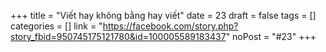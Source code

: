 ﻿+++
title = "Viết hay không bằng hay viết"
date = 23
draft = false
tags = []
categories = []
link = "https://facebook.com/story.php?story_fbid=950745175121780&id=100005589183437"
noPost = "#23"
+++
